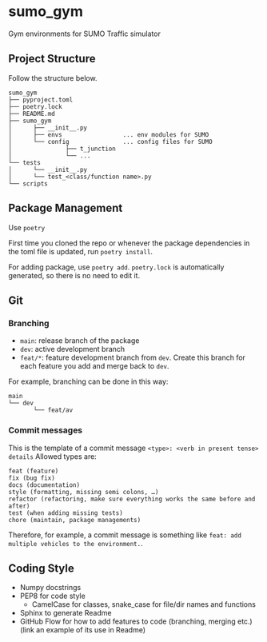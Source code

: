 # sumo_gym
Gym environments for SUMO Traffic simulator

## Project Structure
Follow the structure below.
```
sumo_gym
├── pyproject.toml
├── poetry.lock
├── README.md
├── sumo_gym
│      ├── __init__.py
│      ├── envs                 ... env modules for SUMO
│      └── config               ... config files for SUMO
│               ├── t_junction   
│               └── ...  
└── tests
│      └── __init__.py
│      └── test_<class/function name>.py
└── scripts
```
## Package Management
Use `poetry`

First time you cloned the repo or whenever the package dependencies in the toml file is updated, run `poetry install`.

For adding package, use `poetry add`. `poetry.lock` is automatically generated, so there is no need to edit it.

## Git
### Branching
- `main`: release branch of the package
- `dev`: active development branch
- `feat/*`: feature development branch from `dev`. Create this branch for each feature you add and merge back to `dev`.

For example, branching can be done in this way:

```
main
└── dev
       └── feat/av
```

### Commit messages
This is the template of a commit message
```<type>: <verb in present tense> details```
Allowed types are:

    feat (feature)
    fix (bug fix)
    docs (documentation)
    style (formatting, missing semi colons, …)
    refactor (refactoring, make sure everything works the same before and after)
    test (when adding missing tests)
    chore (maintain, package managements)

Therefore, for example, a commit message is something like ```feat: add multiple vehicles to the environment.```.

## Coding Style

- Numpy docstrings
- PEP8 for code style
    - CamelCase for classes, snake_case for file/dir names and functions
- Sphinx to generate Readme
- GitHub Flow for how to add features to code (branching, merging etc.) (link an example of its use in Readme)

